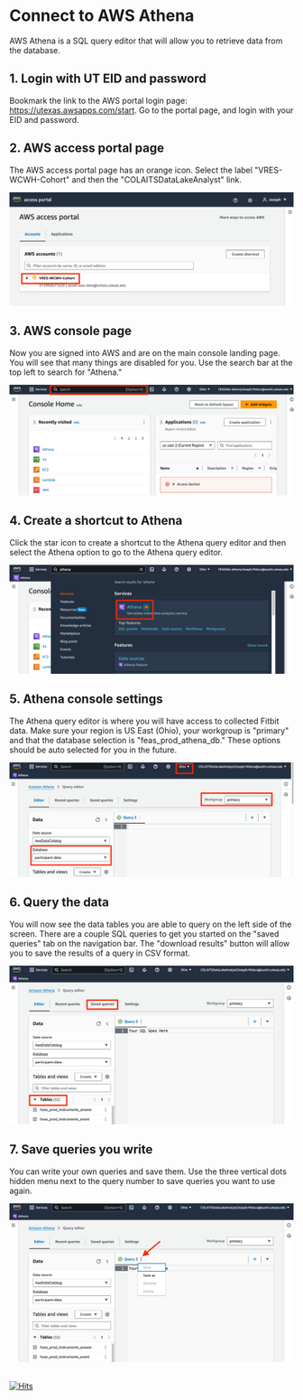 # Connect to AWS Athena

AWS Athena is a SQL query editor that will allow you to retrieve data from the database.

## 1. Login with UT EID and password
Bookmark the link to the AWS portal login page: https://utexas.awsapps.com/start. Go to the 
portal page, and login with your EID and password.

## 2. AWS access portal page
The AWS access portal page has an orange icon. Select the label "VRES-WCWH-Cohort" 
and then the "COLAITSDataLakeAnalyst" link.

<img src="images/aws-access-portal.png" alt="hi" class="inline"/>

## 3. AWS console page
Now you are signed into AWS and are on the main console landing page. You will see 
that many things are disabled for you. Use the search bar at the top left to search 
for "Athena." 

<img src="images/console.png" alt="hi" class="inline"/>

## 4. Create a shortcut to Athena
Click the star icon to create a shortcut to the Athena query editor and then select
the Athena option to go to the Athena query editor.

<img src="images/bookmark.png" alt="hi" class="inline"/>

## 5. Athena console settings 
The Athena query editor is where you will have access to collected Fitbit data. 
Make sure your region is US East (Ohio), your workgroup is "primary" and that the 
database selection is "feas_prod_athena_db." These options should be auto selected 
for you in the future. 

<img src="images/settings-athena.png" alt="hi" class="inline"/>

## 6. Query the data
You will now see the data tables you are able to query on the left side of the 
screen. There are a couple SQL queries to get you started on the "saved queries" 
tab on the navigation bar. The "download results" button will allow you to save 
the results of a query in CSV format.

<img src="images/tables-saved.png" alt="hi" class="inline"/>

## 7. Save queries you write
You can write your own queries and save them. Use the three vertical dots hidden 
menu next to the query number to save queries you want to use again.

<img src="images/save-as.png" alt="hi" class="inline"/>

\
[![Hits](https://hits.seeyoufarm.com/api/count/incr/badge.svg?url=https%3A%2F%2Fgithub.com%2Fwhole-communities-whole-health%2Faws-usage-cohort%2Fblob%2Fmain%2Fconnect-to-athena.md&count_bg=%2379C83D&title_bg=%23555555&icon=&icon_color=%23E7E7E7&title=hits&edge_flat=false)](https://hits.seeyoufarm.com)